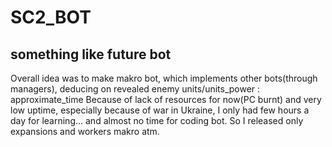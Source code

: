 # SC2_BOT
## something like future bot
Overall idea was to make makro bot, 
which implements other bots(through managers), deducing on revealed enemy units/units_power : approximate_time
Because of lack of resources for now(PC burnt) and very low uptime, especially because of war in Ukraine, 
I only had few hours a day for learning... and almost no time for coding bot.
So I released only expansions and workers makro atm.
